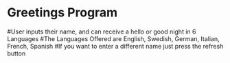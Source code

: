 # Greetings Program
#User inputs their name, and can receive a hello or good night in 6 Languages
#The Languages Offered are English, Swedish, German, Italian, French, Spanish
#If you want to enter a different name just press the refresh button
